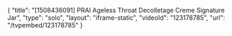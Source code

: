 {
    "title": "[1508436091] PRAI Ageless Throat   Decolletage Creme Signature Jar",
    "type": "solo",
    "layout": "iframe-static",
    "videoId": "123178785",
    "url": "\/tvpembed\/123178785"
}